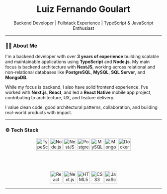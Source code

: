 <h1 align="center">Luiz Fernando Goulart</h1>

<p align="center">
  Backend Developer | Fullstack Experience | TypeScript & JavaScript Enthusiast
</p>

---

### 👨‍💻 About Me

I'm a backend developer with over **3 years of experience** building scalable and maintainable applications using **TypeScript** and **Node.js**. My main focus is backend architecture with **NestJS**, working across relational and non-relational databases like **PostgreSQL**, **MySQL**, **SQL Server**, and **MongoDB**.

While my focus is backend, I also have solid frontend experience. I’ve worked with **Next.js**, **React**, and led a **React Native** mobile app project, contributing to architecture, UX, and feature delivery.

I value clean code, good architectural patterns, collaboration, and building real-world products with impact.

---

### ⚙️ Tech Stack

<div align="center">

<!-- Backend -->
<img src="https://cdn.jsdelivr.net/gh/devicons/devicon/icons/typescript/typescript-original.svg" height="40" alt="TypeScript"/>
<img src="https://cdn.jsdelivr.net/gh/devicons/devicon/icons/nodejs/nodejs-original.svg" height="40" alt="Node.js"/>
<img src="https://cdn.jsdelivr.net/gh/devicons/devicon/icons/nestjs/nestjs-plain.svg" height="40" alt="NestJS"/>
<img src="https://cdn.jsdelivr.net/gh/devicons/devicon/icons/postgresql/postgresql-original.svg" height="40" alt="PostgreSQL"/>
<img src="https://cdn.jsdelivr.net/gh/devicons/devicon/icons/mysql/mysql-original.svg" height="40" alt="MySQL"/>
<img src="https://cdn.jsdelivr.net/gh/devicons/devicon/icons/mongodb/mongodb-original.svg" height="40" alt="MongoDB"/>
<img src="https://cdn.jsdelivr.net/gh/devicons/devicon/icons/docker/docker-original.svg" height="40" alt="Docker"/>

<br><br>

<!-- Frontend -->
<img src="https://cdn.jsdelivr.net/gh/devicons/devicon/icons/react/react-original.svg" height="40" alt="React"/>
<img src="https://cdn.jsdelivr.net/gh/devicons/devicon/icons/nextjs/nextjs-original.svg" height="40" alt="Next.js"/>
<img src="https://cdn.jsdelivr.net/gh/devicons/devicon/icons/html5/html5-original.svg" height="40" alt="HTML5"/>
<img src="https://cdn.jsdelivr.net/gh/devicons/devicon/icons/css3/css3-original.svg" height="40" alt="CSS3"/>
<img src="https://cdn.jsdelivr.net/gh/devicons/devicon/icons/javascript/javascript-original.svg" height="40" alt="JavaScript"/>

</div>

---
